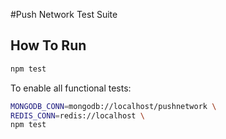 #Push Network Test Suite

## How To Run

```bash
npm test
```

To enable all functional tests:

```bash
MONGODB_CONN=mongodb://localhost/pushnetwork \
REDIS_CONN=redis://localhost \
npm test
```
